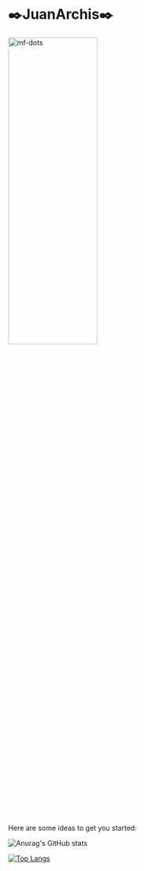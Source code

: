 # :black_nib:**JuanArchis**:black_nib:

<p align="center">
  
<a name="top" href="#"> <img src="https://64.media.tumblr.com/54a945edd2641e20859d6f6537cd7423/tumblr_pwa4bogz4N1qze3hdo2_r1_500.gifv" alt="mf-dots" height="40%" width="60%"/> </a>

#
Here are some ideas to get you started:

<p align="center">
  
![Anurag's GitHub stats](https://github-readme-stats.vercel.app/api?username=JuanArchis&show_icons=true&theme=dark)

<p align="center">
  
[![Top Langs](https://github-readme-stats.vercel.app/api/top-langs/?username=JuanArchis&theme=dark)](https://github.com/anuraghazra/github-readme-stats)

 #
